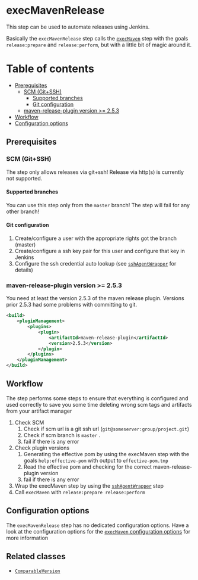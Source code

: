 # execMavenRelease

This step can be used to automate releases using Jenkins.

Basically the `execMavenRelease` step calls the
[`execMaven`](execMaven.md) step with the goals `release:prepare` and
`release:perform`, but with a little bit of magic around it.

# Table of contents
* [Prerequisites](#prerequisites)
    * [SCM (Git+SSH)](#scm-gitssh)
        * [Supported branches](#supported-branches)
        * [Git configuration](#git-configuration)
    * [maven-release-plugin version >= 2.5.3](#maven-release-plugin-version--253)
* [Workflow](#workflow)
* [Configuration options](#configuration-options)

## Prerequisites

### SCM (Git+SSH)

The step only allows releases via git+ssh! Release via http(s) is
currently not supported.

#### Supported branches

You can use this step only from the `master` branch! The step will fail
for any other branch!

#### Git configuration

1. Create/configure a user with the appropriate rights got the branch (master)
2. Create/configure a ssh key pair for this user and configure that key
   in Jenkins
3. Configure the ssh credential auto lookup (see
   [`sshAgentWrapper`](sshAgentWrapper.md) for details)

### maven-release-plugin version >= 2.5.3

You need at least the version 2.5.3 of the maven release plugin.
Versions prior 2.5.3 had some problems with committing to git.

```xml
<build>
    <pluginManagement>
        <plugins>
            <plugin>
                <artifactId>maven-release-plugin</artifactId>
                <version>2.5.3</version>
            </plugin>
        </plugins>
    </pluginManagement>
</build>
```

## Workflow

The step performs some steps to ensure that everything is configured and
used correctly to save you some time deleting wrong scm tags and
artifacts from your artifact manager

1. Check SCM
   1. Check if scm url is a git ssh url
   (`git@someserver:group/project.git`)
   2. Check if scm branch is `master` .
   3. fail if there is any error
2. Check plugin versions
   1. Generating the effective pom by using the execMaven step with the
      goals `help:effective-pom` with output to
      `effective-pom.tmp`
   2. Read the effective pom and checking for the correct
      maven-release-plugin version
   3. fail if there is any error
3. Wrap the execMaven step by using the
   [`sshAgentWrapper`](sshAgentWrapper.md) step
3. Call `execMaven` with `release:prepare release:perform`

## Configuration options

The `execMavenRelease` step has no dedicated configuration options. Have
a look at the configuration options for the
[`execMaven` configuration options](execMaven.md#configuration-options) for more information

## Related classes
* [`ComparableVersion`](../src/io/wcm/tooling/jenkins/pipeline/versioning/ComparableVersion.groovy)